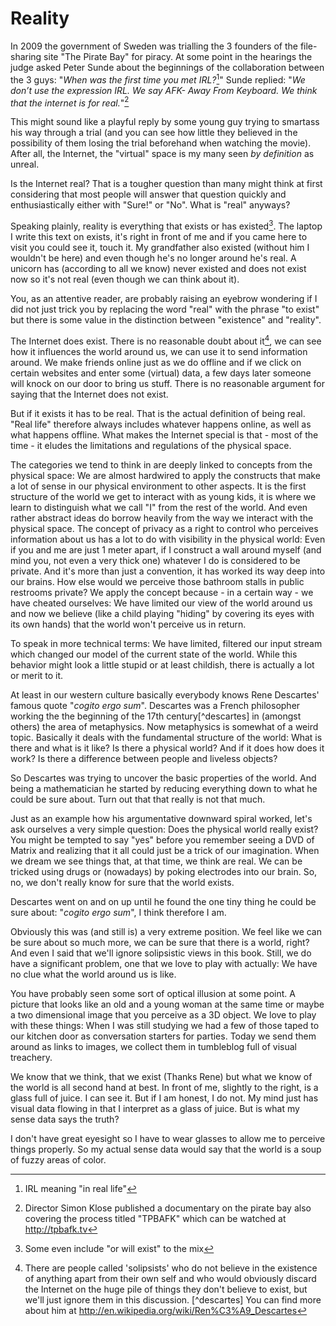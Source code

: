 # Reality

In 2009 the government of Sweden was trialling the 3 founders of the file-sharing site "The Pirate Bay" for piracy. At some point in the hearings the judge asked Peter Sunde about the beginnings of the collaboration between the 3 guys: 
"*When was the first time you met IRL?*[^irl]" 
Sunde replied: "*We don’t use the expression IRL. We say AFK- Away From Keyboard. We think that the internet is for real.*"[^tpbafk]

This might sound like a playful reply by some young guy trying to smartass his way through a trial (and you can see how little they believed in the possibility of them losing the trial beforehand when watching the movie). After all, the Internet, the "virtual" space is my many seen *by definition* as unreal. 

Is the Internet real? That is a tougher question than many might think at first considering that most people will answer that question quickly and enthusiastically either with "Sure!" or "No". What is "real" anyways?

Speaking plainly, reality is everything that exists or has existed[^realitydef]. The laptop I write this text on exists, it's right in front of me and if you came here to visit you could see it, touch it. My grandfather also existed (without him I wouldn't be here) and even though he's no longer around he's real. A unicorn has (according to all we know) never existed and does not exist now so it's not real (even though we can think about it).

You, as an attentive reader, are probably raising an eyebrow wondering if I did not just trick you by replacing the word "real" with the phrase "to exist" but there is some value in the distinction between "existence" and "reality".

The Internet does exist. There is no reasonable doubt about it[^solipsism], we can see how it influences the world around us, we can use it to send information around. We make friends online just as we do offline and if we click on certain websites and enter some (virtual) data, a few days later someone will knock on our door to bring us stuff. There is no reasonable argument for saying that the Internet does not exist.

But if it exists it has to be real. That is the actual definition of being real. "Real life" therefore always includes whatever happens online, as well as what happens offline. What makes the Internet special is that - most of the time - it eludes the limitations and regulations of the physical space.

The categories we tend to think in are deeply linked to concepts from the physical space: We are almost hardwired to apply the constructs that make a lot of sense in our physical environment to other aspects. It is the first structure of the world we get to interact with as young kids, it is where we learn to distinguish what we call "I" from the rest of the world. And even rather abstract ideas do borrow heavily from the way we interact with the physical space. The concept of privacy as a right to control who perceives information about us has a lot to do with visibility in the physical world: Even if you and me are just 1 meter apart, if I construct a wall around myself (and mind you, not even a very thick one) whatever I do is considered to be private. And it's more than just a convention, it has worked its way deep into our brains. How else would we perceive those bathroom stalls in public restrooms private? We apply the concept because - in a certain way - we have cheated ourselves: We have limited our view of the world around us and now we believe (like a child playing "hiding" by covering its eyes with its own hands) that the world won't perceive us in return.

To speak in more technical terms: We have limited, filtered our input stream which changed our model of the current state of the world. While this behavior might look a little stupid or at least childish, there is actually a lot or merit to it.

At least in our western culture basically everybody knows Rene Descartes' famous quote "*cogito ergo sum*". Descartes was a French philosopher working the the beginning of the 17th century[^descartes] in (amongst others) the area of metaphysics. Now metaphysics is somewhat of a weird topic. Basically it deals with the fundamental structure of the world: What is there and what is it like? Is there a physical world? And if it does how does it work? Is there a difference between people and liveless objects?

So Descartes was trying to uncover the basic properties of the world. And being a mathematician he started by reducing everything down to what he could be sure about. Turn out that that really is not that much. 

Just as an example how his argumentative downward spiral worked, let's ask ourselves a very simple question: Does the physical world really exist? You might be tempted to say "yes" before you remember seeing a DVD of Matrix and realizing that it all could just be a trick of our imagination. When we dream we see things that, at that time, we think are real. We can be tricked using drugs or (nowadays) by poking electrodes into our brain. So, no, we don't really know for sure that the world exists.

Descartes went on and on up until he found the one tiny thing he could be sure about: "*cogito ergo sum*", I think therefore I am.

Obviously this was (and still is) a very extreme position. We feel like we can be sure about so much more, we can be sure that there is a world, right? And even I said that we'll ignore solipsistic views in this book. Still, we do have a significant problem, one that we love to play with actually: We have no clue what the world around us is like.

You have probably seen some sort of optical illusion at some point. A picture that looks like an old and a young woman at the same time or maybe a two dimensional image that you perceive as a 3D object. We love to play with these things: When I was still studying we had a few of those taped to our kitchen door as conversation starters for parties. Today we send them around as links to images, we collect them in tumbleblog full of visual treachery.

We know that we think, that we exist (Thanks Rene) but what we know of the world is all second hand at best. In front of me, slightly to the right, is a glass full of juice. I can see it. But if I am honest, I do not. My mind just has visual data flowing in that I interpret as a glass of juice. But is what my sense data says the truth? 

I don't have great eyesight so I have to wear glasses to allow me to perceive things properly. So my actual sense data would say that the world is a soup of fuzzy areas of color. 

[^irl]: IRL meaning "in real life"
[^tpbafk]: Director Simon Klose published a documentary on the pirate bay also covering the process titled "TPBAFK" which can be watched at http://tpbafk.tv
[^realitydef]: Some even include "or will exist" to the mix
[^solipsism]: There are people called 'solipsists' who do not believe in the existence of anything apart from their own self and who would obviously discard the Internet on the huge pile of things they don't believe to exist, but we'll just ignore them in this discussion.
[^descartes] You can find more about him at http://en.wikipedia.org/wiki/Ren%C3%A9_Descartes
